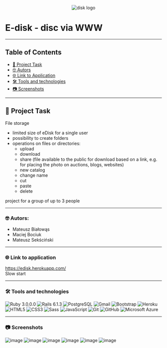 <p align="center">
  <img alt="disk logo" src="https://user-images.githubusercontent.com/58574619/121790173-e8911d00-cbdc-11eb-8a3f-5db72c322615.png">
</p>

# E-disk - disc via WWW

---
## Table of Contents
* [📕 Project Task](#-Project-Task)
* [🤓 Autors](#-Autors)
* [🌐 Link to Application](https://edisk.herokuapp.com/)   
* [🛠 Tools and technologies](#-Tools-and-technologies)
* [📷 Screenshots](#-Screenshots)

---

## 📕 Project Task
File storage
* limited size of eDisk for a single user
* possibility to create folders
* operations on files or directories:
    * upload
    * download
    * share (file available to the public for
      download based on a link, e.g. for placing the photo on auctions, blogs, websites)
    * new catalog
    * change name
    * cut
    * paste
    * delete

project for a group of up to 3 people

---
### 🤓 Autors:
* Mateusz Białowąs
* Maciej Bociuk
* Mateusz Sekściński
---
### 🌐 Link to application 
https://edisk.herokuapp.com/    
Slow start

---
### 🛠 Tools and technologies 
<div style: "display: flex;">
   <img alt="Ruby 3.0.0.0" src="https://img.shields.io/badge/Ruby-3.0.0-484f58?style=for-the-badge&logo=Ruby&logoColor=white&labelColor=CC342D"/>
   <img alt="Rails 6.1.3" src="https://img.shields.io/badge/Rails-6.1.3-484f58?style=for-the-badge&logo=Ruby-on-Rails&logoColor=white&labelColor=CC0000"/>
   <img alt="PostgreSQL" src="https://img.shields.io/badge/PostgreSQL-4169E1?style=for-the-badge&logo=PostgreSQL&logoColor=white"/>
   <img alt="Gmail" src="https://img.shields.io/badge/Gmail-EA4335?style=for-the-badge&logo=Gmail&logoColor=white"/>
   <img alt="Bootstrap" src="https://img.shields.io/badge/Bootstrap-5.0.0-484f58?style=for-the-badge&logo=Bootstrap&logoColor=white&labelColor=7952B3"/>
   <img alt="Heroku" src="https://img.shields.io/badge/Heroku-430098?style=for-the-badge&logo=Heroku&logoColor=white"/>
   <img alt="HTML5" src="https://img.shields.io/badge/HTML5-E34F26?style=for-the-badge&logo=HTML5&logoColor=white"/>
   <img alt="CSS3" src="https://img.shields.io/badge/CSS3-1572B6?style=for-the-badge&logo=CSS3&logoColor=white"/>
   <img alt="Sass" src="https://img.shields.io/badge/Sass-CC6699?style=for-the-badge&logo=Sass&logoColor=white"/>
   <img alt="JavaScript" src="https://img.shields.io/badge/JavaScript-F7DF1E?style=for-the-badge&logo=JavaScript&logoColor=white"/>
   <img alt="Git" src="https://img.shields.io/badge/Git-F05032?style=for-the-badge&logo=Git&logoColor=white"/>
   <img alt="GitHub" src="https://img.shields.io/badge/GitHub-181717?style=for-the-badge&logo=GitHub&logoColor=white"/>
   <img alt="Microsoft Azure" src="https://img.shields.io/badge/Microsoft Azure-0078D4?style=for-the-badge&logo=Microsoft-Azure&logoColor=white"/>
</div>

---
### 📷 Screenshots
![image](https://user-images.githubusercontent.com/58574619/121564337-a2d92680-ca1b-11eb-94f2-a705922e5687.png)
![image](https://user-images.githubusercontent.com/58574619/121564432-bbe1d780-ca1b-11eb-9d0e-d89ebf448fc5.png)
![image](https://user-images.githubusercontent.com/58574619/121564481-c69c6c80-ca1b-11eb-89da-0a22d300120e.png)
![image](https://user-images.githubusercontent.com/58574619/121564524-d1ef9800-ca1b-11eb-8017-3c94902ae73f.png)
![image](https://user-images.githubusercontent.com/58574619/121786291-3a2aaf00-cbbf-11eb-8a41-6e92019c4b35.png)
![image](https://user-images.githubusercontent.com/58574619/121564588-ea5fb280-ca1b-11eb-809f-82ad950a0c05.png)




